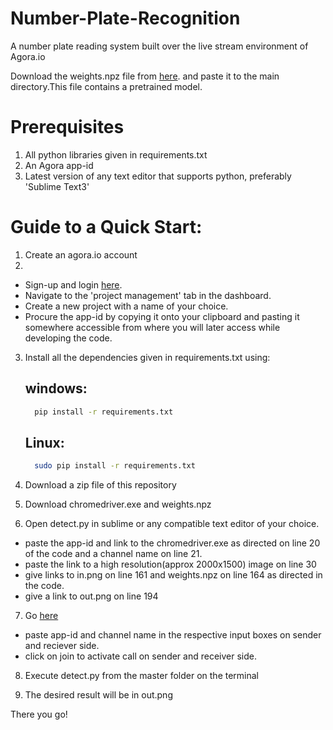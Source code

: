 # Number-Plate-Recognition

A number plate reading system built over the live stream environment of Agora.io

Download the weights.npz file from [here](https://drive.google.com/file/d/0B-MtVXQMUxQiZElfSy1ON09QQ0U/view?usp=sharing). and paste it to the main directory.This file contains a pretrained model. 

# Prerequisites
1. All python libraries given in requirements.txt
2. An Agora app-id 
3. Latest version of any text editor that supports python, preferably 'Sublime Text3'

# Guide to a Quick Start:
1. Create an agora.io account 
2. 
-  Sign-up and login [here](https://dashboard.agora.io).
-  Navigate to the 'project management' tab in the dashboard.
-  Create a new project with a name of your choice.
-  Procure the app-id by copying it onto your clipboard and pasting it somewhere accessible from where you will later access while           developing the code.

3. Install all the dependencies given in requirements.txt using:
   ## windows:
   ```bash
     pip install -r requirements.txt
   ```
   ## Linux:
    ```bash
      sudo pip install -r requirements.txt
   ```
4. Download a zip file of this repository

5. Download chromedriver.exe and weights.npz

6. Open detect.py in sublime or any compatible text editor of your choice.
  - paste the app-id and link to the chromedriver.exe as directed on line 20 of the code and a channel name on line 21.
  - paste the link to a high resolution(approx 2000x1500) image on line 30
  - give links to in.png on line 161 and weights.npz on line 164 as directed in the code.
  - give a link to out.png on line 194
  
7. Go [here](https://sidsharma27.github.io)
  - paste app-id and channel name in the respective input boxes  on sender and reciever side.
  - click on join to activate call on sender and receiver side.

8. Execute detect.py from the master folder on the terminal 

9. The desired result will be in out.png

There you go!
 
    
    

